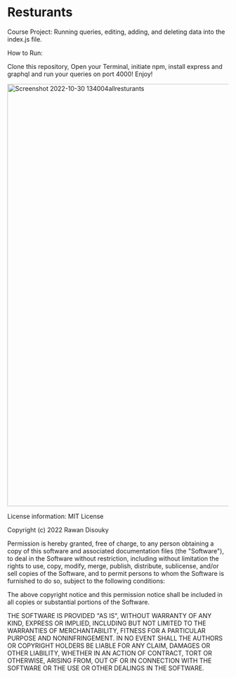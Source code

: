 # Resturants
Course Project: Running queries, editing, adding, and deleting data into the index.js file. 

How to Run:

Clone this repository,
Open your Terminal, initiate npm, install express and graphql and run your queries on port 4000!
Enjoy!

<img width="960" alt="Screenshot 2022-10-30 134004allresturants" src="https://user-images.githubusercontent.com/102531594/198902937-885f1967-5a8a-41dc-8c61-b4c25a80dd9a.png">


License information: MIT License

Copyright (c) 2022 Rawan Disouky

Permission is hereby granted, free of charge, to any person obtaining a copy of this software and associated documentation files (the "Software"), to deal in the Software without restriction, including without limitation the rights to use, copy, modify, merge, publish, distribute, sublicense, and/or sell copies of the Software, and to permit persons to whom the Software is furnished to do so, subject to the following conditions:

The above copyright notice and this permission notice shall be included in all copies or substantial portions of the Software.

THE SOFTWARE IS PROVIDED "AS IS", WITHOUT WARRANTY OF ANY KIND, EXPRESS OR IMPLIED, INCLUDING BUT NOT LIMITED TO THE WARRANTIES OF MERCHANTABILITY, FITNESS FOR A PARTICULAR PURPOSE AND NONINFRINGEMENT. IN NO EVENT SHALL THE AUTHORS OR COPYRIGHT HOLDERS BE LIABLE FOR ANY CLAIM, DAMAGES OR OTHER LIABILITY, WHETHER IN AN ACTION OF CONTRACT, TORT OR OTHERWISE, ARISING FROM, OUT OF OR IN CONNECTION WITH THE SOFTWARE OR THE USE OR OTHER DEALINGS IN THE SOFTWARE. 
